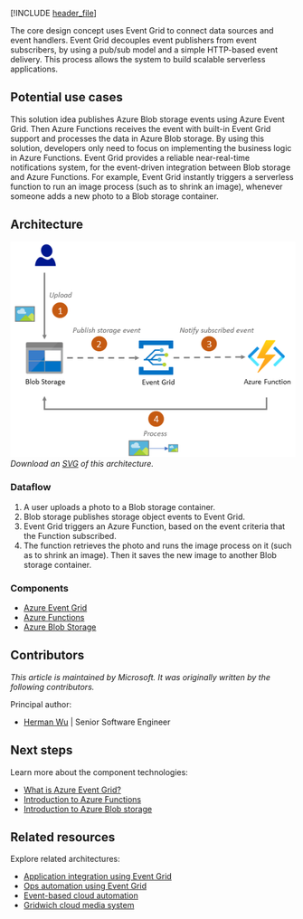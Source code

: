[!INCLUDE [header_file](../../../includes/sol-idea-header.md)]

The core design concept uses Event Grid to connect data sources and event handlers. Event Grid decouples event publishers from event subscribers, by using a pub/sub model and a simple HTTP-based event delivery. This process allows the system to build scalable serverless applications. 

## Potential use cases

This solution idea publishes Azure Blob storage events using Azure Event Grid. Then Azure Functions receives the event with built-in Event Grid support and processes the data in Azure Blob storage.  By using this solution, developers only need to focus on implementing the business logic in Azure Functions. Event Grid provides a reliable near-real-time notifications system, for the event-driven integration between Blob storage and Azure Functions. For example, Event Grid instantly triggers a serverless function to run an image process (such as to shrink an image), whenever someone adds a new photo to a Blob storage container.

## Architecture

![Diagram of the serverless application architecture.](../media/serverless-application-architectures-using-event-grid.png)
*Download an [SVG](../media/serverless-application-architectures-using-event-grid.svg) of this architecture.*

### Dataflow

1. A user uploads a photo to a Blob storage container.
1. Blob storage publishes storage object events to Event Grid.
1. Event Grid triggers an Azure Function, based on the event criteria that the Function subscribed.  
1. The function retrieves the photo and runs the image process on it (such as to shrink an image). Then it saves the new image to another Blob storage container.

### Components

- [Azure Event Grid](https://azure.microsoft.com/services/event-grid)
- [Azure Functions](https://azure.microsoft.com/services/functions)
- [Azure Blob Storage](https://azure.microsoft.com/services/storage/blobs)

## Contributors

*This article is maintained by Microsoft. It was originally written by the following contributors.*

Principal author:

 * [Herman Wu](https://www.linkedin.com/in/hermanwu01) | Senior Software Engineer

## Next steps

Learn more about the component technologies:

- [What is Azure Event Grid?](/azure/event-grid/overview)
- [Introduction to Azure Functions](/azure/azure-functions/functions-overview)
- [Introduction to Azure Blob storage](/azure/storage/blobs/storage-blobs-introduction)

## Related resources

Explore related architectures:

- [Application integration using Event Grid](./application-integration-using-event-grid.yml)
- [Ops automation using Event Grid](./ops-automation-using-event-grid.yml)
- [Event-based cloud automation](../../reference-architectures/serverless/cloud-automation.yml)
- [Gridwich cloud media system](../../reference-architectures/media-services/gridwich-architecture.yml)
